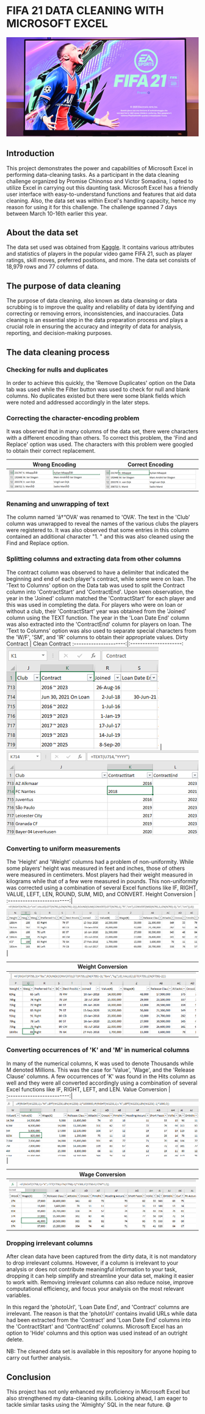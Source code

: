 # FIFA 21 DATA CLEANING WITH MICROSOFT EXCEL
![](fifa21.png)
## Introduction
This project demonstrates the power and capabilities of Microsoft Excel in performing data-cleaning tasks. As a participant in the data cleaning challenge organized by Promise Chinonso and Victor Somadina, I opted to utilize Excel in carrying out this daunting task. Microsoft Excel has a friendly user interface with easy-to-understand functions and features that aid data cleaning. Also, the data set was within Excel's handling capacity, hence my reason for using it for this challenge. The challenge spanned 7 days between March 10-16th earlier this year.
## About the data set
The data set used was obtained from [Kaggle](https://www.kaggle.com/datasets/yagunnersya/fifa-21-messy-raw-dataset-for-cleaning-exploring). It contains various attributes and statistics of players in the popular video game FIFA 21, such as player ratings, skill moves, preferred positions, and more. The data set consists of 18,979 rows and 77 columns of data.
## The purpose of data cleaning
The purpose of data cleaning, also known as data cleansing or data scrubbing is to improve the quality and reliability of data by identifying and correcting or removing errors, inconsistencies, and inaccuracies. Data cleaning is an essential step in the data preparation process and plays a crucial role in ensuring the accuracy and integrity of data for analysis, reporting, and decision-making purposes.
## The data cleaning process
### Checking for nulls and duplicates
In order to achieve this quickly, the 'Remove Duplicates' option on the Data tab was used while the Filter button was used to check for null and blank columns. No duplicates existed but there were some blank fields which were noted and addressed accordingly in the later steps.
### Correcting the character-encoding problem
It was observed that in many columns of the data set, there were characters with a different encoding than others. To correct this problem, the 'Find and Replace' option was used. The characters with this problem were googled to obtain their correct replacement.

 Wrong Encoding        |     Correct Encoding 
:---------------------:|:---------------------:
  ![](Dirty_Name.png)  | ![](Clean_Name.png) 
### Renaming and unwrapping of text
The column named 'â†“OVA' was renamed to 'OVA'. The text in the 'Club' column was unwrapped to reveal the names of the various clubs the players were registered to. It was also observed that some entries in this column contained an additional character "1. " and this was also cleaned using the Find and Replace option.
### Splitting columns and extracting data from other columns
The contract column was observed to have a delimiter that indicated the beginning and end of each player's contract, while some were on loan. The 'Text to Columns' option on the Data tab was used to split the Contract column into 'ContractStart' and 'ContractEnd'. Upon keen observation, the year in the 'Joined' column matched the 'ContractStart' for each player and this was used in completing the data. For players who were on loan or without a club, their 'ContractStart' year was obtained from the 'Joined' column using the TEXT function. The year in the 'Loan Date End' column was also extracted into the 'ContractEnd' column for players on loan. The 'Text to Columns' option was also used to separate special characters from the 'W/F', 'SM', and 'IR' columns to obtain their appropriate values.
 Dirty Contract        |     Clean Contract 
:---------------------:|:---------------------:
  ![](contract1.png)   | ![](contract2.png) 
### Converting to uniform measurements
The 'Height' and 'Weight' columns had a problem of non-uniformity. While some players' height was measured in feet and inches, those of others were measured in centimeters. Most players had their weight measured in kilograms while that of a few were measured in pounds. This non-uniformity was corrected using a combination of several Excel functions like IF, RIGHT, VALUE, LEFT, LEN, ROUND, SUM, MID, and CONVERT.
 Height Conversion         |   
:-------------------------:|
 ![](convert_height.png)   | 
 
 Weight Conversion         |
:-------------------------:|
 ![](convert_weight.png)   |
### Converting occurrences of 'K' and 'M' in numerical columns
In many of the numerical columns, K was used to denote Thousands while M denoted Millions. This was the case for 'Value', 'Wage', and the 'Release Clause' columns. A few occurrences of 'K' was found in the Hits column as well and they were all converted accordingly using a combination of several Excel functions like IF, RIGHT, LEFT, and LEN.
 Value Conversion          |   
:-------------------------:|
 ![](value_conversion.png) | 
 
 Wage Conversion           |
:-------------------------:|
 ![](wage_conversion.png)  |
### Dropping irrelevant columns
After clean data have been captured from the dirty data, it is not mandatory to drop irrelevant columns. However, if a column is irrelevant to your analysis or does not contribute meaningful information to your task, dropping it can help simplify and streamline your data set, making it easier to work with. Removing irrelevant columns can also reduce noise, improve computational efficiency, and focus your analysis on the most relevant variables.

In this regard the 'photoUrl', 'Loan Date End', and 'Contract' columns are irrelevant. The reason is that the 'photoUrl' contains invalid URLs while data had been extracted from the 'Contract' and 'Loan Date End' columns into the 'ContractStart' and 'ContractEnd' columns. Microsoft Excel has an option to 'Hide' columns and this option was used instead of an outright delete.

NB: The cleaned data set is available in this repository for anyone hoping to carry out further analysis.
## Conclusion
This project has not only enhanced my proficiency in Microsoft Excel but also strengthened my data-cleaning skills. Looking ahead, I am eager to tackle similar tasks using the 'Almighty' SQL in the near future. :smile: 

